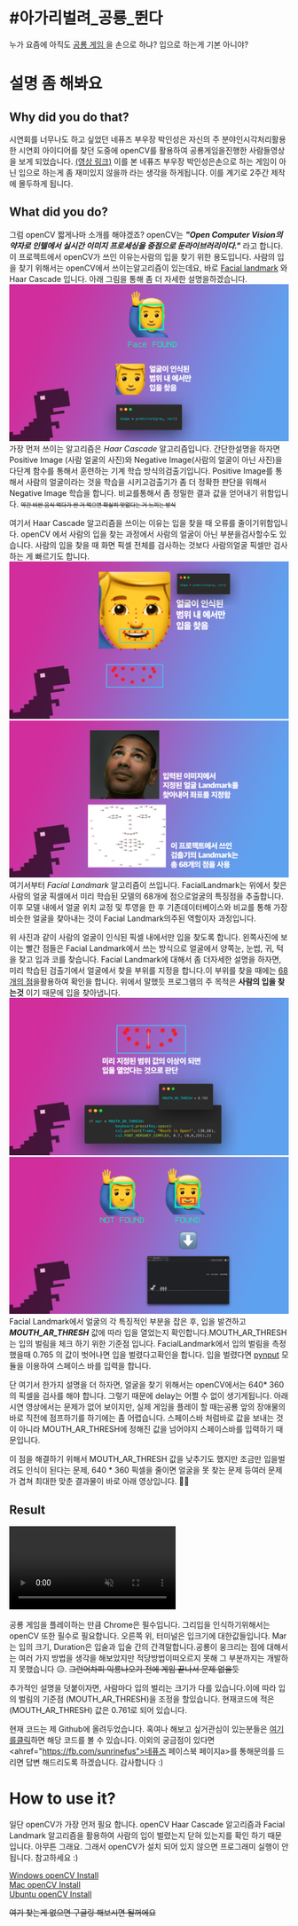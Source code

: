 # #아가리벌려_공룡_뛴다
누가 요즘에 아직도 <a href="chrome://dino"> 공룡 게임 </a>을 손으로 하냐? 입으로 하는게 기본 아니야? 

# 설명 좀 해봐요
<h2>Why did you do that?</h2>
시연회를 너무나도 하고 싶었던 네퓨즈 부우장 박인성은 자신의 주 분야인시각처리활용한 시연회 아이디어를 찾던 도중에 openCV를 활용하여 공룡게임을진행한 사람들영상을 보게 되었습니다. 
<a href="https://www.youtubecom/watch?v=eoUOkV5vVpU">(영상 링크)</a> 이를 본 네퓨즈 부우장 박인성은손으로 하는 게임이 아닌 입으로 하는게 좀 재미있지 않을까 라는 생각을 하게됩니다. 이를 계기로 2주간 제작에 몰두하게 됩니다.
        
<h2>What did you do?</h2>        
그럼 openCV 짧게나마 소개를 해야겠죠? openCV는 <i><b>"Open Computer Vision의 약자로 인텔에서 실시간 이미지 프로세싱을 중점으로 둔라이브러리이다."</b></i> 라고 합니다. 이 프로젝트에서 openCV가 쓰인 이유는사람의 입을 찾기 위한 용도입니다. 사람의 입을 찾기 위해서는 openCV에서 쓰이는알고리즘이 있는데요, 바로 <a href="https://ibug.doc.ic.ac.ukresources/facial-point-annotations/">Facial landmark</a> 와 <ahref="#">Haar Cascade</a> 입니다. 아래 그림을 통해 좀 더 자세한 설명을하겠습니다.<img src="./img/CROP_Face.png"> 가장 먼저 쓰이는 알고리즘은 <i>Haar Cascade</i> 알고리즘입니다. 간단한설명을 하자면 Positive Image (사람 얼굴의 사진)와 Negative Image(사람의 얼굴이 아닌 사진)을 다단계 함수를 통해서 훈련하는 기계 학습 방식의검출기입니다. Positive Image를 통해서 사람의 얼굴이라는 것을 학습을 시키고검출기가 좀 더 정확한 판단을 위해서 Negative Image 학습을 합니다. 비교를통해서 좀 정밀한 결과 값을 얻어내기 위함입니다. <strike style="font-size:x-small;">약간 비싼 음식 먹다가 싼 거 먹으면 확실히 맛없다는 거 느끼는 방식</strike> <br/>

여기서 Haar Cascade 알고리즘을 쓰이는 이유는 입을 찾을 때 오류를 줄이기위함입니다. openCV 에서 사람의 입을 찾는 과정에서 사람의 얼굴이 아닌 부분을검사할수도 있습니다. 사람의 입을 찾을 때 화면 픽셀 전체를 검사하는 것보다 사람의얼굴 픽셀만 검사하는 게 빠르기도 합니다.<img src="img/emoji-facial.png"> <img src="img/facial.png">       여기서부터 <i>Facial Landmark</i> 알고리즘이 쓰입니다. FacialLandmark는 위에서 찾은 사람의 얼굴 픽셀에서 미리 학습된 모델의 68개에 점으로얼굴의 특징점을 추출합니다. 이후 모델 내에서 얼굴 위치 교정 및 투영을 한 후 기존데이터베이스와 비교를 통해 가장 비슷한 얼굴을 찾아내는 것이 Facial Landmark의주된 역할이자 과정입니다.      

위 사진과 같이 사람의 얼굴이 인식된 픽셀 내에서만 입을 찾도록 합니다. 왼쪽사진에 보이는 빨간 점들은 Facial Landmark에서 쓰는 방식으로 얼굴에서 양쪽눈, 눈썹, 귀, 턱을 찾고 입과 코를 찾습니다. Facial Landmark에 대해서 좀 더자세한 설명을 하자면, 미리 학습된 검출기에서 얼굴에서 찾을 부위를 지정을 합니다.이 부위를 찾을 때에는 <a href="https://www.pyimagesearch.com/201704/03/facial-landmarks-dlib-opencv-python/">68개의 점</a>을활용하여 확인을 합니다. 위에서 말했듯 프로그램의 주 목적은 <b>사람의 입을 찾는것</b> 이기 때문에 입을 찾아냅니다.
<img src="img/done.png"> <img src="img/project1.png">        
Facial Landmark에서 얼굴의 각 특징적인 부분을 잡은 후, 입을 발견하고<b><i>MOUTH_AR_THRESH</i></b> 값에 따라 입을 열었는지 확인합니다.MOUTH_AR_THRESH 는 입의 벌림을 체크 하기 위한 기준점 입니다. FacialLandmark에서 입의 벌림을 측정 했을때 0.765 의 값이 벗어나면 입을 벌렸다고확인을 합니다. 입을 벌렸다면 <a href="https://pypi.org/projectpynput/">pynput</a> 모듈을 이용하여 스페이스 바를 입력을 합니다.

단 여기서 한가지 설명을 더 하자면, 얼굴을 찾기 위해서는 openCV에서는 640* 360 의 픽셀을 검사를 해야 합니다. 그렇기 때문에 delay는 어쩔 수 없이 생기게됩니다. 아래 시연 영상에서는 문제가 없어 보이지만, 실제 게임을 플레이 할 때는공룡 앞의 장애물의 바로 직전에 점프하기를 하기에는 좀 어렵습니다. 스페이스바 처럼바로 값을 보내는 것이 아니라 MOUTH_AR_THRESH에 정해진 값을 넘어야지 스페이스바를 입력하기 때문입니다.

이 점을 해결하기 위해서 MOUTH_AR_THRESH 값을 낮추기도 했지만 조금만 입을벌려도 인식이 된다는 문제, 640 * 360 픽셀을 줄이면 얼굴을 못 찾는 문제 등여러 문제가 겹쳐 최대한 맞춘 결과물이 바로 아래 영상입니다. 📼👾
        
<h2>Result</h2>
<video controls autoplay muted loop>
    <source src="img/video.mov" type="video/mp4">        
</video>        
    
공룡 게임을 플레이하는 만큼 Chrome은 필수입니다. 그리입을 인식하기위해서는 openCV 또한 필수로 필요합니다. 오른쪽 위, 터미널은 입크기에 대한값들입니다. Mar는 입의 크기, Duration은 입술과 입술 간의 간격말합니다.공룡이 웅크리는 점에 대해서는 여러 가지 방법을 생각을 해보았지만 적당방법이떠오르지 못해 그 부분까지는 개발하지 못했습니다 😥. <strike>그런어차피 익룡나오기 전에 게임 끝나서 문제 없을듯</strike></strike> 

추가적인 설명을 덧붙이자면, 사람마다 입의 벌리는 크기가 다를 있습니다.이에 따라 입의 벌림의 기준점 (MOUTH_AR_THRESH)을 조정을 할있습니다. 현재코드에 적은 (MOUTH_AR_THRESH) 값은 0.761로 되어 있습니다.

현재 코드는 제 Github에 올려두었습니다. 혹여나 해보고 싶거관심이 있는분들은 <a href="https://github.com/insung351openCV-Dino">여기를클릭</a>하면 해당 코드를 볼 수 있습니다. 이외의 궁금점이 있다면 <ahref="https://fb.com/sunrinefus">네퓨즈 페이스북 페이지a>를 통해문의를 드리면 답변 해드리도록 하겠습니다. 감사합니다 :)

# How to use it?
일단 openCV가 가장 먼저 필요 합니다. openCV Haar Cascade 알고리즘과 Facial Landmark 알고리즘을 활용하여 사람의 입이 벌렸는지 닫혀 있는지를 확인 하기 때문입니다. 아무튼 그래요. 그래서 openCV가 설치 되어 있지 않으면 프로그래미 실행이 안됩니다. 참고하세요 :)

<a href="https://dejavuqa.tistory.com/228"> Windows openCV Install </a> <br/>
<a href="https://dejavuqa.tistory.com/99"> Mac openCV Install </a> <br/>
<a href="https://kkokkal.tistory.com/1328"> Ubuntu openCV Install </a> <br/>

~~여기 찾는게 없으면 구글링 해보시면 될꺼에요~~
